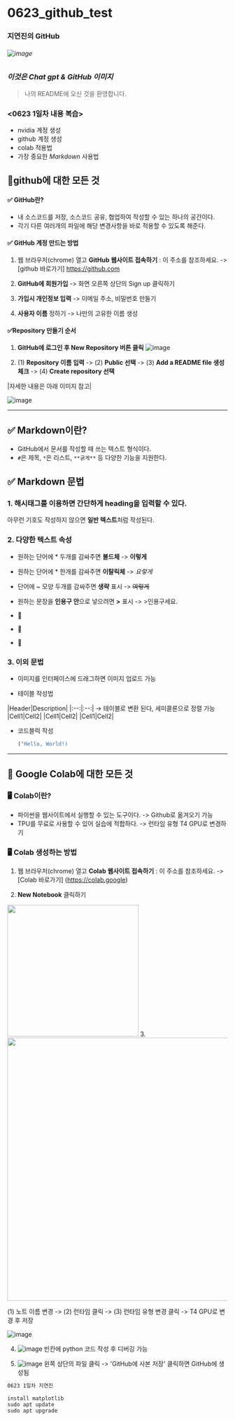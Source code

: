 # 0623_github_test
### 지연진의 GitHub 
###### ![image](https://github.com/user-attachments/assets/e936cf2d-5e83-43dc-bae1-322b1b4cee0b)

### *이것은 Chat gpt & GitHub 이미지*
> 나의 README에 오신 것을 환영합니다.

 
### <0623 1일차 내용 복습>
* nvidia 계정 생성
* github 계정 생성
* colab 적용법 
* 가장 중요한 *Markdown* 사용법

## 📌github에 대한 모든 것

#### ✅ GitHub란?
- 내 소스코드를 저장, 소스코드 공유, 협업하여 작성할 수 있는 하나의 공간이다.
- 각기 다른 여러개의 파일에 해당 변경사항을 바로 적용할 수 있도록 해준다.

#### ✅ GitHub 계정 만드는 방법

1. 웹 브라우저(chrome) 열고 **GitHub 웹사이트 접속하기** :
   이 주소를 참조하세요. -> [github 바로가기] https://github.com

2. **GitHub에 회원가입** -> 화면 오른쪽 상단의 Sign up 클릭하기

3. **가입시 개인정보 입력** -> 이메일 주소, 비밀번호 만들기

4. **사용자 이름** 정하기 -> 나만의 고유한 이름 생성


#### ✅Repository 만들기 순서

1. **GitHub에 로그인 후 New Repository 버튼 클릭**
![image](https://github.com/user-attachments/assets/51574b49-806e-46be-b862-e11d565645ae)

2. (1) **Repository 이름 입력** -> (2) **Public 선택** -> (3) **Add a README file 생성 체크** -> (4) **Create repository 선택**

|자세한 내용은 아래 이미지 참고|

![image](https://github.com/user-attachments/assets/08d3ab1a-2cb7-47b1-a4a3-0d2af51c7d8c)

___

## ✅ Markdown이란?
- GitHub에서 문서를 작성할 때 쓰는 텍스트 형식이다.
- `#`은 제목, `*`은 리스트, `**굵게**` 등 다양한 기능을 지원한다.

## ✅ Markdown 문법

### 1. 해시태그를 이용하면 간단하게 **heading**을 입력할 수 있다.
   아무런 기호도 작성하지 않으면 **일반 텍스트**처럼 작성된다.

### 2. 다양한 텍스트 속성
   - 원하는 단어에 * 두개를 감싸주면 **볼드체** -> **이렇게**
   
   - 원하는 단어에 * 한개를 감싸주면 **이탈릭체** -> *요렇게*

   - 단어에 ~ 모양 두개를 감싸주면 **생략** 표시 -> ~~여렇게~~

   - 원하는 문장을 **인용구 안**으로 넣으려면 **>** 표시 -> >인용구세요.

   - 🍑
   - 🍏
   - 🍓

### 3. 이외 문법
   - 이미지를 인터페이스에 드래그하면 이미지 업로드 가능
   
   - 테이블 작성법

|Header|Description|
|:--:|:--:| -> 테이블로 변환 된다, 세미콜론으로 정렬 가능
|Cell1|Cell2|
|Cell1|Cell2|
|Cell1|Cell2|
   
   - 코드블럭 작성
     ```python
     ("Hello, World!)
     ```

___
   

## 📌 Google Colab에 대한 모든 것

### 🖥 Colab이란?
- 파이썬을 웹사이트에서 실행할 수 있는 도구이다. -> Github로 옮겨오기 가능 
- TPU를 무료로 사용할 수 있어 실습에 적합하다. -> 런타임 유형 T4 GPU로 변경하기

### 🖥 Colab 생성하는 방법

1. 웹 브라우저(chrome) 열고 **Colab 웹사이트 접속하기** :
   이 주소를 참조하세요. -> [Colab 바로가기] (https://colab.google)

2. **New Notebook** 클릭하기
<img src="이미지_URL" width="300"/>
3.
   <img src="!https://github.com/user-attachments/assets/a424d8ba-83d7-4dab-86b0-4e649d96e8ad" width="600"/>

   (1) 노트 이름 변경 -> (2) 런타임 클릭 -> (3) 런타임 유형 변경 클릭 -> T4 GPU로 변경 후 저장

   ![image](https://github.com/user-attachments/assets/e9da7907-cad2-4a13-a552-a6630aec9413)

4.
   ![image](https://github.com/user-attachments/assets/38331632-fcec-4844-bc1f-c0d73831dda0)
   빈칸에 python 코드 작성 후 디버깅 가능

5.
   ![image](https://github.com/user-attachments/assets/60c876a6-08ae-4f49-aeaf-ee81e5f39221)
   왼쪽 상단의 파일 클릭 -> 'GitHub에 사본 저장' 클릭하면 GitHub에 생성됨




``` bash
0623 1일차 지연진
```
```
install matplotlib
sudo apt update
sudo apt upgrade
```
